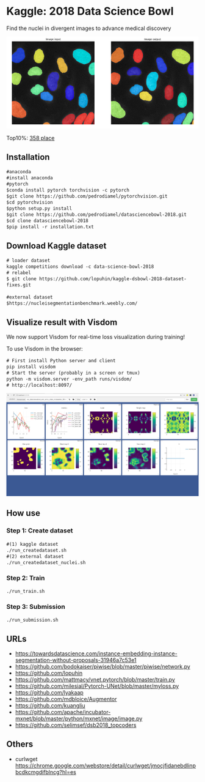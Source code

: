 
# Kaggle: 2018 Data Science Bowl
Find the nuclei in divergent images to advance medical discovery

![Results](misc/results.png)

Top10%: [358 place](https://www.kaggle.com/c/data-science-bowl-2018/leaderboard)


## Installation
    
    #anaconda
    #install anaconda
    #pytorch
    $conda install pytorch torchvision -c pytorch
    $git clone https://github.com/pedrodiamel/pytorchvision.git
    $cd pytorchvision
    $python setup.py install
    $git clone https://github.com/pedrodiamel/datasciencebowl-2018.git
    $cd clone datasciencebowl-2018
    $pip install -r installation.txt

## Download Kaggle dataset
    
    # loader dataset 
    kaggle competitions download -c data-science-bowl-2018    
    # relabel
    $ git clone https://github.com/lopuhin/kaggle-dsbowl-2018-dataset-fixes.git

    #external dataset
    $https://nucleisegmentationbenchmark.weebly.com/

## Visualize result with Visdom

We now support Visdom for real-time loss visualization during training!

To use Visdom in the browser:

    # First install Python server and client 
    pip install visdom
    # Start the server (probably in a screen or tmux)
    python -m visdom.server -env_path runs/visdom/
    # http://localhost:8097/


![Visdom](misc/train.png)


## How use

### Step 1: Create dataset

    #(1) kaggle dataset
    ./run_createdataset.sh 
    #(2) external dataset
    ./run_createdataset_nuclei.sh

### Step 2: Train

    ./run_train.sh
    
### Step 3: Submission

    ./run_submission.sh

## URLs

- https://towardsdatascience.com/instance-embedding-instance-segmentation-without-proposals-31946a7c53e1
- https://github.com/bodokaiser/piwise/blob/master/piwise/network.py
- https://github.com/lopuhin
- https://github.com/mattmacy/vnet.pytorch/blob/master/train.py
- https://github.com/milesial/Pytorch-UNet/blob/master/myloss.py
- https://github.com/lyakaap
- https://github.com/mdbloice/Augmentor
- https://github.com/kuangliu
- https://github.com/apache/incubator-mxnet/blob/master/python/mxnet/image/image.py
- https://github.com/selimsef/dsb2018_topcoders

## Others

- curlwget https://chrome.google.com/webstore/detail/curlwget/jmocjfidanebdlinpbcdkcmgdifblncg?hl=es

